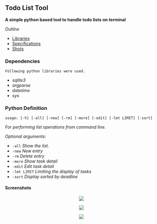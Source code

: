 ## Todo List Tool

**A simple python based tool to handle todo lists on terminal**
<br>

*Outline*
 - [Libraries](#dependencies)
 - [Specifications](#python-definition)
 - [Shots](#screenhots)

### Dependencies
    Following python libraries were used.
- *sqlite3*
- *argparse*
- *datetime*
- *sys*


### Python Definition
```usage: [-h] [-all] [-new] [-rm] [-more] [-edit] [-lmt LIMIT] [-sort]```

*For performing list operations from command line.*

*Optional arguments:*
 -  ```-all```        *Show the list.*
 -  ```-new```        *New entry*
 -  ```-rm```         *Delete entry*
 -  ```-more```       *Show task detail*
 -  ```-edit```       *Edit task detail*
 -  ```-lmt LIMIT```  *Limiting the display of tasks*
 -  ```-sort```       *Display sorted by deadline*


#### Screenshots

<p align="center">
        <img src = "https://github.com/jaymalk/CLI-Todo-List/blob/master/readme_files/basic.png">
</p>
<p align="center">
        <img src = "https://github.com/jaymalk/CLI-Todo-List/blob/master/readme_files/detail.png">
</p>
<p align="center">
        <img src = "https://github.com/jaymalk/CLI-Todo-List/blob/master/readme_files/sorted.png">
</p>